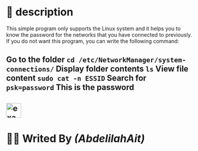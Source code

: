 # 📃 description
This simple program only supports the Linux system and it helps you to know the password for the networks that you have connected to previously. If you do not want this program, you can write the following command:

Go to the folder
**`cd /etc/NetworkManager/system-connections/`**
Display folder contents
**`ls`**
View file content
**`sudo cat -n ESSID`**
Search for 
**`psk=password`**
This is the password
---
<img align="center" width="40px" alt="example" style="border-radius=10px"></img>
---
# 👩‍💻 Writed By *(AbdelilahAit)*
